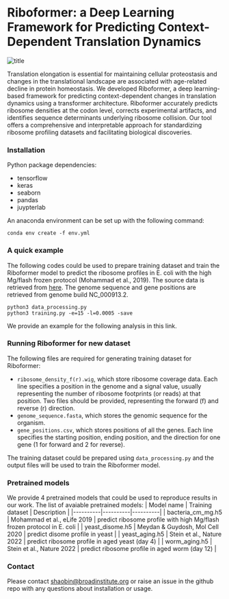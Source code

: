# Riboformer: a Deep Learning Framework for Predicting Context-Dependent Translation Dynamics

![title](https://user-images.githubusercontent.com/12596418/217427139-91b4cba8-e973-4f43-aa51-118ddfeea028.png)

Translation elongation is essential for maintaining cellular proteostasis and changes in the translational landscape are associated with age-related decline in protein homeostasis. We developed Riboformer, a deep learning-based framework for predicting context-dependent changes in translation dynamics using a transformer architecture. Riboformer accurately predicts ribosome densities at the codon level, corrects experimental artifacts, and identifies sequence determinants underlying ribosome collision. Our tool offers a comprehensive and interpretable approach for standardizing ribosome profiling datasets and facilitating biological discoveries.

### Installation
Python package dependencies:
- tensorflow
- keras
- seaborn
- pandas
- juypterlab

An anaconda environment can be set up with the following command:
```
conda env create -f env.yml
```

### A quick example
The following codes could be used to prepare training dataset and train the Riboformer model to predict the ribosome profiles in E. coli with the high Mg/flash frozen protocol (Mohammad et al., 2019). The source data is retrieved from [here](https://www.ncbi.nlm.nih.gov/geo/query/acc.cgi?acc=GSE119104). The genome sequence and gene positions are retrieved from genome build NC_000913.2.
```
python3 data_processing.py
python3 training.py -e=15 -l=0.0005 -save
```

We provide an example for the following analysis in this link.

### Running Riboformer for new dataset
The following files are required for generating training dataset for Riboformer:
- ```ribosome_density_f(r).wig```,  which store ribosome coverage data. Each line specifies a position in the genome and a signal value, usually representing the number of ribosome footprints (or reads) at that position. Two files should be provided, representing the forward (f) and reverse (r) direction.
- ```genome_sequence.fasta```, which stores the genomic sequence for the organism.
- ```gene_positions.csv```, which stores positions of all the genes. Each line specifies the starting position, ending position, and the direction for one gene (1 for forward and 2 for reverse).

The training dataset could be prepared using ```data_processing.py``` and the output files will be used to train the Riboformer model.

### Pretrained models
We provide 4 pretrained models that could be used to reproduce results in our work. The list of avaiable pretrained models:
| Model name | Training dataset | Description |
|----------|----------|----------|
| bacteria_cm_mg.h5 |  Mohammad et al., eLife 2019 | predict ribosome profile with high Mg/flash frozen protocol in E. coli |
| yeast_disome.h5 | Meydan & Guydosh, Mol Cell 2020 | predict disome profile in yeast |
| yeast_aging.h5 | Stein et al., Nature 2022 | predict ribosome profile in aged yeast (day 4) |
| worm_aging.h5 | Stein et al., Nature 2022 | predict ribosome profile in aged worm (day 12) |

### Contact
Please contact shaobin@broadinstitute.org or raise an issue in the github repo with any questions about installation or usage.

 
